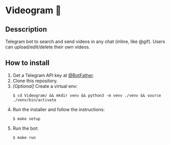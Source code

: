 # Videogram 🤖
## Desscription
Telegram bot to search and send videos in any chat (inline, like @gif). Users can upload/edit/delete their own videos.

## How to install
1. Get a Telegram API key at [@BotFather](https://t.me/botfather).
2. Clone this repository.
3. *[Optional]* Create a virtual env:
   ```
   $ cd Videogram/ && mkdir venv && python3 -m venv ./venv && source ./venv/bin/activate
   ```
4. Run the installer and follow the instructions:
   ```
   $ make setup
   ```
5. Run the bot:
   ```
   $ make run
   ```
